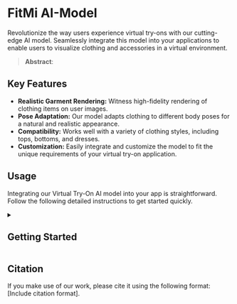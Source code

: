 # FitMi AI-Model

Revolutionize the way users experience virtual try-ons with our cutting-edge AI model. Seamlessly integrate this model into your applications to enable users to visualize clothing and accessories in a virtual environment.
> **Abstract**: <br>
>
> 



## Key Features

- **Realistic Garment Rendering:** Witness high-fidelity rendering of clothing items on user images.
- **Pose Adaptation:** Our model adapts clothing to different body poses for a natural and realistic appearance.
- **Compatibility:** Works well with a variety of clothing styles, including tops, bottoms, and dresses.
- **Customization:** Easily integrate and customize the model to fit the unique requirements of your virtual try-on application.

## Usage

Integrating our Virtual Try-On AI model into your app is straightforward. Follow the following detailed instructions to get started quickly.
<details>
<summary><h2>Getting Started</h2></summary>
1. Clone the repository

```sh
git clone https://github.com/FITMI-APP/AI-Model.git
```
2. Install Python dependencies

```sh
conda env create -n FITMI -f FITMI.yml
conda activate FITMI
```
additionally, you should install the required packages manually:
1-install cuda 11.8: https://developer.nvidia.com/cuda-11-8-0-download-archive
2-Install Microsoft Visual C++ Build Tools: https://visualstudio.microsoft.com/visual-cpp-build-tools/
3-set "CUDA_PATH=C:\Program Files\NVIDIA GPU Computing Toolkit\CUDA\v11.8"  # Update the path accordingly
4-install torch: https://pytorch.org/get-started/locally/ 
or directly write in your command line: pip3 install torch torchvision torchaudio --index-url https://download.pytorch.org/whl/cu118)
5-install cupy : https://docs.cupy.dev/en/stable/install.html#upgrading-cupy 
or directly write in your command line: pip install cupy-cuda11x
6-install cuDNN : https://developer.nvidia.com/rdp/cudnn-archive
copy (lib, include, bin) cuDNN files to the corresponding files in C:\Program Files\NVIDIA GPU Computing Toolkit\CUDA\v11.8 respectively
7-pip3 install -U xformers --index-url https://download.pytorch.org/whl/cu118
</details>

## Citation

If you make use of our work, please cite it using the following format: [Include citation format].



